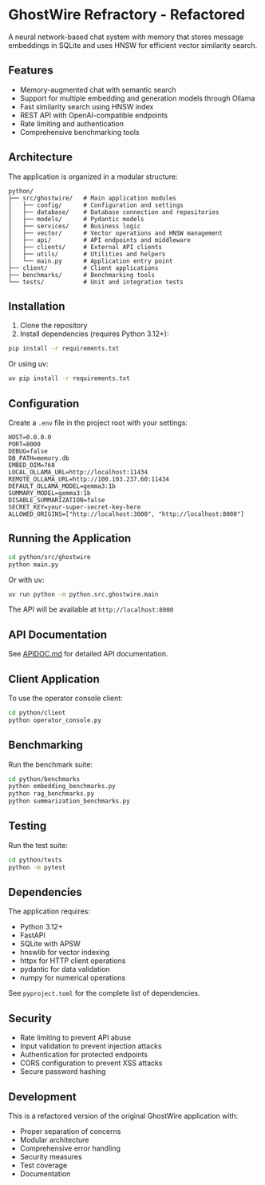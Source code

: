 # GhostWire Refractory - Refactored

A neural network-based chat system with memory that stores message embeddings in SQLite and uses HNSW for efficient vector similarity search.

## Features

- Memory-augmented chat with semantic search
- Support for multiple embedding and generation models through Ollama
- Fast similarity search using HNSW index
- REST API with OpenAI-compatible endpoints
- Rate limiting and authentication
- Comprehensive benchmarking tools

## Architecture

The application is organized in a modular structure:

```
python/
├── src/ghostwire/   # Main application modules
│   ├── config/      # Configuration and settings
│   ├── database/    # Database connection and repositories  
│   ├── models/      # Pydantic models
│   ├── services/    # Business logic
│   ├── vector/      # Vector operations and HNSW management
│   ├── api/         # API endpoints and middleware
│   ├── clients/     # External API clients
│   ├── utils/       # Utilities and helpers
│   └── main.py      # Application entry point
├── client/          # Client applications
├── benchmarks/      # Benchmarking tools
└── tests/           # Unit and integration tests
```

## Installation

1. Clone the repository
2. Install dependencies (requires Python 3.12+):

```bash
pip install -r requirements.txt
```

Or using uv:

```bash
uv pip install -r requirements.txt
```

## Configuration

Create a `.env` file in the project root with your settings:

```env
HOST=0.0.0.0
PORT=8000
DEBUG=false
DB_PATH=memory.db
EMBED_DIM=768
LOCAL_OLLAMA_URL=http://localhost:11434
REMOTE_OLLAMA_URL=http://100.103.237.60:11434
DEFAULT_OLLAMA_MODEL=gemma3:1b
SUMMARY_MODEL=gemma3:1b
DISABLE_SUMMARIZATION=false
SECRET_KEY=your-super-secret-key-here
ALLOWED_ORIGINS=["http://localhost:3000", "http://localhost:8000"]
```

## Running the Application

```bash
cd python/src/ghostwire
python main.py
```

Or with uv:

```bash
uv run python -m python.src.ghostwire.main
```

The API will be available at `http://localhost:8000`

## API Documentation

See [APIDOC.md](APIDOC.md) for detailed API documentation.

## Client Application

To use the operator console client:

```bash
cd python/client
python operator_console.py
```

## Benchmarking

Run the benchmark suite:

```bash
cd python/benchmarks
python embedding_benchmarks.py
python rag_benchmarks.py
python summarization_benchmarks.py
```

## Testing

Run the test suite:

```bash
cd python/tests
python -m pytest
```

## Dependencies

The application requires:
- Python 3.12+
- FastAPI
- SQLite with APSW
- hnswlib for vector indexing
- httpx for HTTP client operations
- pydantic for data validation
- numpy for numerical operations

See `pyproject.toml` for the complete list of dependencies.

## Security

- Rate limiting to prevent API abuse
- Input validation to prevent injection attacks
- Authentication for protected endpoints
- CORS configuration to prevent XSS attacks
- Secure password hashing

## Development

This is a refactored version of the original GhostWire application with:
- Proper separation of concerns
- Modular architecture
- Comprehensive error handling
- Security measures
- Test coverage
- Documentation